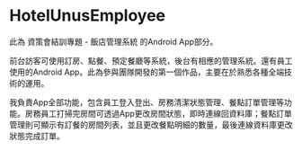 # HotelUnusEmployee
此為 資策會結訓專題 - 飯店管理系統 的Android App部分。

前台訪客可使用訂房、點餐、預定餐廳等系統，後台有相應的管理系統。還有員工使用的Android App。此為參與團隊開發的第一個作品，主要在於熟悉各種全端技術的運用。

我負責App全部功能，包含員工登入登出、房務清潔狀態管理、餐點訂單管理等功能。房務員工打掃完房間可透過App更改房間狀態，即時連線回資料庫；餐點訂單管理則可顯示有訂餐的房間列表，並且更改餐點明細的數量，最後連線資料庫更改狀態完成訂單。
